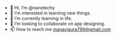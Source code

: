 - 👋 Hi, I’m @nanotechy
- 👀 I’m interested in learning new things.
- 🌱 I’m currently learning in life.
- 💞️ I’m looking to collaborate on app designing.
- 📫 How to reach me manavjaura799@gmail.com

<!---
nanotechy/nanotechy is a ✨ special ✨ repository because its `README.md` (this file) appears on your GitHub profile.
You can click the Preview link to take a look at your changes.
--->
